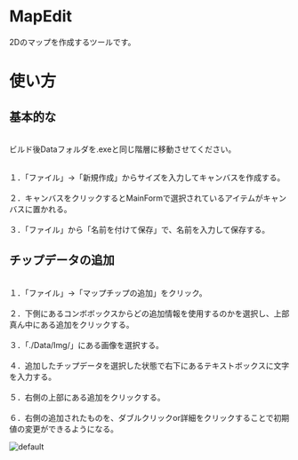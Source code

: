 # MapEdit

2Dのマップを作成するツールです。

# 使い方

## 基本的な

<br>ビルド後Dataフォルダを.exeと同じ階層に移動させてください。</br>

<br>１．「ファイル」→「新規作成」からサイズを入力してキャンバスを作成する。</br>
<br>２．キャンバスをクリックするとMainFormで選択されているアイテムがキャンバスに置かれる。</br>
<br>３．「ファイル」から「名前を付けて保存」で、名前を入力して保存する。</br>

## チップデータの追加

<br>１．「ファイル」→「マップチップの追加」をクリック。</br>
<br>２．下側にあるコンボボックスからどの追加情報を使用するのかを選択し、上部真ん中にある追加をクリックする。</br>
<br>３．「./Data/Img/」にある画像を選択する。</br>
<br>４．追加したチップデータを選択した状態で右下にあるテキストボックスに文字を入力する。</br>
<br>５．右側の上部にある追加をクリックする。</br>
<br>６．右側の追加されたものを、ダブルクリックor詳細をクリックすることで初期値の変更ができるようになる。</br>

![default](https://user-images.githubusercontent.com/41132047/42761450-8cb9d000-8948-11e8-9973-99b26a2921f1.gif)

